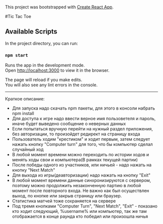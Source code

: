 This project was bootstrapped with [Create React App](https://github.com/facebook/create-react-app).

#Tic Tac Toe

## Available Scripts

In the project directory, you can run:

### `npm start`

Runs the app in the development mode.<br />
Open [http://localhost:3000](http://localhost:3000) to view it in the browser.

The page will reload if you make edits.<br />
You will also see any lint errors in the console.

----

Краткое описание:
- Для запуска надо скачать npm пакеты, для этого в консоли набрать npm install
- Для доступа к игре надо ввести верное имя пользоветеля и пароль, иначе будет выведено сообщение о неверных данных
- Если попытаться вручную перейти на нужный раздел приложения, без авторизации, то произойдет редирект на страницу входа
- Пользователь ходим "крестиком" и ходит первым, затем следует нажать кнопку "Computer turn" для того, что бы компьютер сделал случайный ход
- В любой момент времени можно переходить по истории ходов и менять ходы свои и компьютера(В рамках текущей партии)
- После победы одного из участников, или ничьей - надо нажать на кнопку "Next Match"
- Для выхода из игры(деавторизации) надо нажать на кнопку "Exit"
- В любой момент времени данные синхронизируются с сервером, поэтому можно продолжить незаконченную партию в любой момент после повторного входа.
Не важно как был осуществлен выход, по кнопке или закрыв страницу или браузер.
- Статистика матчей тоже сохраняется на сервере
- Под тремя кнопками "Computer Turn", "Next Match", "Exit" - показано кто ходит следующий, %username% или компьютер, так же там отображается в конце раунда кто победил или произошла ничья

